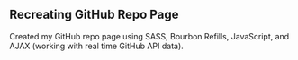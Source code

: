 ## Recreating GitHub Repo Page

Created my GitHub repo page using SASS, Bourbon Refills, JavaScript, and AJAX (working with real time GitHub API data). 
